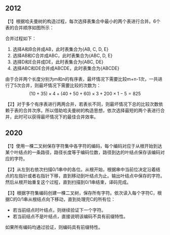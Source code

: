 ## 2012

【1】根据哈夫曼树的构造过程，每次选择表集合中最小的两个表进行合并。6个表的合并顺序如图所示：

合并过程如下：

1. 选择A和B合并成AB，此时表集合为{AB, C, D, E}
2. 选择AB和C合并成ABC，此时表集合为{ABC, D, E}
3. 选择D和E合并成DE，此时表集合为{ABC, DE}
4. 选择ABC和DE合并成ABCDE，此时表集合为{ABCDE}

由于合并两个长度分别为m和n的有序表，最坏情况下需要比较m+n-1次，一共进行了5次合并，则最坏情况下需要比较的次数为：
$$
(10+35) \times 4 + (40+50+60) \times 3 + 200 \times 1 - 5 = 825
$$


【2】对于多个有序表进行两两合并，若表长不同，则最坏情况下总的比较次数依赖于表的合并次序。所以借助哈夫曼树的构造思想，依次选择最短的两个表进行合并，此时可以获得最坏情况下的最佳合并效率。



## 2020

【1】使用一棵二叉树保存字符集中各字符的编码，每个编码对应于从根开始到达某个叶结点的一条路径，路径长度等于编码位数，路径到达的叶结点保存该编码对应的字符。

【2】从左到右依次扫描0/1串中的各位。从根开始，根据串中当前位决定沿着结点的左指针或者右指针下移，直到移动到叶结点为止。输出叶结点中保存的字符。然后从根开始重复这个过程，直到扫描到0/1串结束，译码完成。

【3】根据字符集编码创建一棵二叉树，保存所有字符。依次读入每个字符C，根据C的0/1串从根结点向下移动，直到处理完C的所有位：

* 若当前结点时叶结点，则继续验证下一个字符。
* 若当前结点不是叶结点，直接说明该编码不具有前缀特性。

如果所有编码均通过验证，则编码具有前缀特性。










